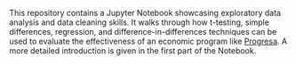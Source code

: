 This repository contains a Jupyter Notebook showcasing exploratory data analysis and data cleaning skills. It walks through how t-testing, simple differences, regression, and difference-in-differences techniques can be used to evaluate the effectiveness of an economic program like [Progresa](https://en.wikipedia.org/wiki/Oportunidades). A more detailed introduction is given in the first part of the Notebook.
